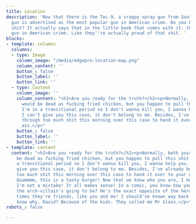 ```yaml
---
title: Location
description: 'Now that there is the Tec-9, a crappy spray gun from South Miami. This
  gun is advertised as the most popular gun in American crime. Do you believe that
  shit? It actually says that in the little book that comes with it: the most popular
  gun in American crime. Like they''re actually proud of that shit. '
blocks:
- template: columns
  columns:
  - type: Image
    column_image: "/media/edgepro-location-map.png"
    column_content: ''
    button_: false
    button_label: ''
    button_link: ''
  - type: Content
    column_image: ''
    column_content: "<h2>Are you ready for the truth?</h2><p>Normally, both your asses
      would be dead as fucking fried chicken, but you happen to pull this shit while
      I'm in a transitional period so I don't wanna kill you, I wanna help you. But
      I can't give you this case, it don't belong to me. Besides, I've already been
      through too much shit this morning over this case to hand it over to your dumb
      ass.</p>"
    button_: false
    button_label: ''
    button_link: ''
- template: content
  content: "<h2>Are you ready for the truth?</h2><p>Normally, both your asses would
    be dead as fucking fried chicken, but you happen to pull this shit while I'm in
    a transitional period so I don't wanna kill you, I wanna help you. But I can't
    give you this case, it don't belong to me. Besides, I've already been through
    too much shit this morning over this case to hand it over to your dumb ass. ##
    Uuummmm, this is a tasty burger! Now that we know who you are, I know who I am.
    I'm not a mistake! It all makes sense! In a comic, you know how you can tell who
    the arch-villain's going to be? He's the exact opposite of the hero. And most
    times they're friends, like you and me! I should've known way back when... You
    know why, David? Because of the kids. They called me Mr Glass.</p>"
robots_: false

---
```

